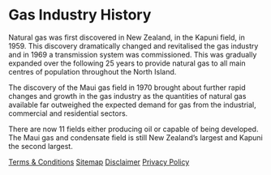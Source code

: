 # Gas Industry History
 



Natural gas was first discovered in New Zealand, in the Kapuni field, in 1959. This discovery dramatically changed and revitalised the gas industry and in 1969 a transmission system was commissioned. This was gradually expanded over the following 25 years to provide natural gas to all main centres of population throughout the North Island.

The discovery of the Maui gas field in 1970 brought about further rapid changes and growth in the gas industry as the quantities of natural gas available far outweighed the expected demand for gas from the industrial, commercial and residential sectors.

There are now 11 fields either producing oil or capable of being developed. The Maui gas and condensate field is still New Zealand’s largest and Kapuni the second largest.





[Terms & Conditions](http://www.energyonline.co.nz/terms)
[Sitemap](http://www.energyonline.co.nz/home/site_map)
[Disclaimer](http://www.energyonline.co.nz/home/site_map/disclaimer)
[Privacy Policy](http://www.energyonline.co.nz/home/site_map/privacy_policy)